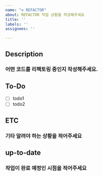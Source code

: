 ```yaml
---
name: "⚒️ REFACTOR"
about: REFACTOR 작업 상황을 작성해주세요
title: ''
labels: ''
assignees: ''

---
```


## Description
### 어떤 코드를 리팩토링 중인지 작성해주세요.

## To-Do
- [ ] todo1
- [ ] todo2

## ETC
### 기타 알려야 하는 상황을 적어주세요

## up-to-date
### 작업이 완료 예정인 시점을 적어주세요
